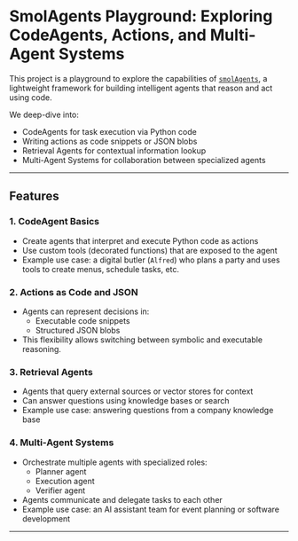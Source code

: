 # SmolAgents Playground: Exploring CodeAgents, Actions, and Multi-Agent Systems

This project is a playground to explore the capabilities of [`smolAgents`](https://github.com/smol-ai/smol-developer), a lightweight framework for building intelligent agents that reason and act using code.

We deep-dive into:

- CodeAgents for task execution via Python code  
- Writing actions as code snippets or JSON blobs  
- Retrieval Agents for contextual information lookup  
- Multi-Agent Systems for collaboration between specialized agents  

---

## Features

### 1. CodeAgent Basics

- Create agents that interpret and execute Python code as actions
- Use custom tools (decorated functions) that are exposed to the agent
- Example use case: a digital butler (`Alfred`) who plans a party and uses tools to create menus, schedule tasks, etc.

### 2. Actions as Code and JSON

- Agents can represent decisions in:
  - Executable code snippets
  - Structured JSON blobs
- This flexibility allows switching between symbolic and executable reasoning.

### 3. Retrieval Agents

- Agents that query external sources or vector stores for context
- Can answer questions using knowledge bases or search
- Example use case: answering questions from a company knowledge base

### 4. Multi-Agent Systems

- Orchestrate multiple agents with specialized roles:
  - Planner agent
  - Execution agent
  - Verifier agent
- Agents communicate and delegate tasks to each other
- Example use case: an AI assistant team for event planning or software development

---
